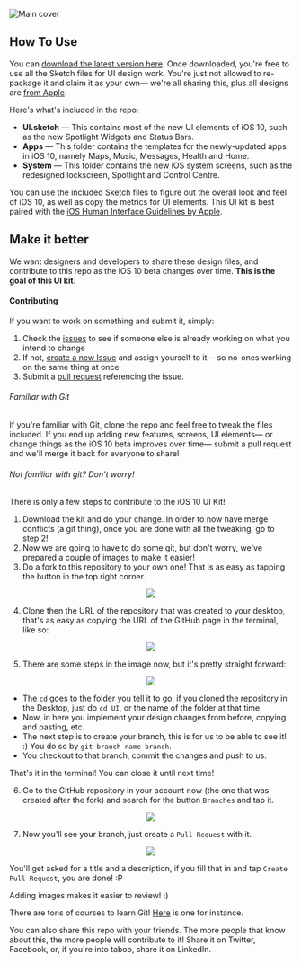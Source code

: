 ![Main cover](https://github.com/iOS10-KIT/Website/blob/master/resources/cover.png)

## How To Use

You can [download the latest version here](https://github.com/iOS10-KIT/UI/archive/master.zip). Once downloaded, you're free to use all the Sketch files for UI design work. You're just not allowed to re-package it and claim it as your own— we're all sharing this, plus all designs are [from Apple](http://www.apple.com/ios/ios10-preview/).

Here's what's included in the repo:

- **UI.sketch** — This contains most of the new UI elements of iOS 10, such as the new Spotlight Widgets and Status Bars.
- **Apps** — This folder contains the templates for the newly-updated apps in iOS 10, namely Maps, Music, Messages, Health and Home.
- **System** — This folder contains the new iOS system screens, such as the redesigned lockscreen, Spotlight and Control Centre.

You can use the included Sketch files to figure out the overall look and feel of iOS 10, as well as copy the metrics for UI elements. This UI kit is best paired with the [iOS Human Interface Guidelines by Apple](https://developer.apple.com/ios/human-interface-guidelines/).

## Make it better

We want designers and developers to share these design files, and contribute to this repo as the iOS 10 beta changes over time. **This is the goal of this UI kit**.

#### Contributing

If you want to work on something and submit it, simply:

1. Check the [issues](https://github.com/iOS10-KIT/UI/issues) to see if someone else is already working on what you intend to change
2. If not, [create a new Issue](https://github.com/iOS10-KIT/UI/issues/new) and assign yourself to it— so no-ones working on the same thing at once
3. Submit a [pull request](https://github.com/iOS10-KIT/UI/compare) referencing the issue.

###### Familiar with Git

If you're familiar with Git, clone the repo and feel free to tweak the files included. If you end up adding new features, screens, UI elements— or change things as the iOS 10 beta improves over time— submit a pull request and we'll merge it back for everyone to share!

###### Not familiar with git? Don't worry!

There is only a few steps to contribute to the iOS 10 UI Kit!

1. Download the kit and do your change. In order to now have merge conflicts (a git thing), once you are done with all the tweaking, go to step 2!
2. Now we are going to have to do some git, but don't worry, we've prepared a couple of images to make it easier!
3. Do a fork to this repository to your own one! That is as easy as tapping the button in the top right corner.

<div align = "center">
<img src="https://github.com/iOS10-KIT/Website/blob/master/resources/git/fork.png" />
</div>

4. Clone then the URL of the repository that was created to your desktop, that's as easy as copying the URL of the GitHub page in the terminal, like so:

<div align = "center">
<img src="https://github.com/iOS10-KIT/Website/blob/master/resources/git/first.png" />
</div>

5. There are some steps in the image now, but it's pretty straight forward:

<div align = "center">
<img src="https://github.com/iOS10-KIT/Website/blob/master/resources/git/second.png" />
</div>

- The `cd` goes to the folder you tell it to go, if you cloned the repository in the Desktop, just do `cd UI`, or the name of the folder at that time.
- Now, in here you implement your design changes from before, copying and pasting, etc.
- The next step is to create your branch, this is for us to be able to see it! :) You do so by `git branch name-branch`.
- You checkout to that branch, commit the changes and push to us.

That's it in the terminal! You can close it until next time!

6. Go to the GitHub repository in your account now (the one that was created after the fork) and search for the button `Branches` and tap it.

<div align = "center">
<img src="https://github.com/iOS10-KIT/Website/blob/master/resources/git/third.png" />
</div>

7. Now you'll see your branch, just create a `Pull Request` with it.

<div align = "center">
<img src="https://github.com/iOS10-KIT/Website/blob/master/resources/git/fourth.png" />
</div>

You'll get asked for a title and a description, if you fill that in and tap `Create Pull Request`, you are done! :P

Adding images makes it easier to review! :)

There are tons of courses to learn Git! [Here](http://code.tutsplus.com/tutorials/git-for-designers--pre-54689) is one for instance.

You can also share this repo with your friends. The more people that know about this, the more people will contribute to it! Share it on Twitter, Facebook, or, if you're into taboo, share it on LinkedIn.
